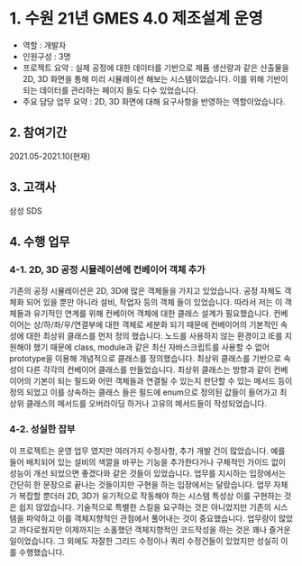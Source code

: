 # 1. 수원 21년 GMES 4.0 제조설계 운영
- 역할 : 개발자
- 인원구성 : 3명
- 프로젝트 요약 : 실제 공정에 대한 데이터를 기반으로 제품 생산량과 같은 산출물을 2D, 3D 화면을 통해 미리 시뮬레이션 해보는 시스템이었습니다. 이를 위해 기반이 되는 데이터를 관리하는 페이지 들도 다수 있었습니다.
- 주요 담당 업무 요약 : 2D, 3D 화면에 대해 요구사항을 반영하는 역할이었습니다.

## 2. 참여기간
2021.05-2021.10(현재)

## 3. 고객사
삼성 SDS

## 4. 수행 업무
### 4-1. 2D, 3D 공정 시뮬레이션에 컨베이어 객체 추가
기존의 공정 시뮬레이션은 2D, 3D에 많은 객체들을 가지고 있었습니다.
공정 자체도 객체화 되어 있을 뿐만 아니라 설비, 작업자 등의 객체 들이 있었습니다.
따라서 저는 이 객체들과 유기적인 연계를 위해 컨베이어 객체에 대한 클래스 설계가 필요했습니다.
컨베이어는 상/하/좌/우/연결부에 대한 객체로 세분화 되기 때문에 컨베이어의 기본적인 속성에 대한 최상위 클래스를 먼저 정의 했습니다.
노드를 사용하지 않는 환경이고 IE를 지원해야 했기 때문에 class, module과 같은 최신 자바스크립트를 사용할 수 없어 prototype을 이용해 개념적으로 클래스를 정의했습니다.
최상위 클래스를 기반으로 속성이 다른 각각의 컨베이어 클래스를 만들었습니다.
최상위 클래스는 방향과 같이 컨베이어의 기본이 되는 필드와 어떤 객체들과 연결될 수 있는지 판단할 수 있는 메서드 등이 정의 되었고 이를 상속하는 클래스 들은 필드에 enum으로 정의된 값들이 들어가고 최상위 클래스의 메서드를 오버라이딩 하거나 고유의 메서드들이 작성되었습니다.

### 4-2. 성실한 잡부
이 프로젝트는 운영 업무 였지만 여러가지 수정사항, 추가 개발 건이 많았습니다.
예를 들어 배치되어 있는 설비의 색깔을 바꾸는 기능을 추가한다거나 구체적인 가이드 없이 성능이 개선 되었으면 좋겠다와 같은 것들이 있었습니다.
업무를 지시하는 입장에서는 간단히 한 문장으로 끝나는 것들이지만 구현을 하는 입장에서는 달랐습니다.
업무 자체가 복잡할 뿐더러 2D, 3D가 유기적으로 작동해야 하는 시스템 특성상 이를 구현하는 것은 쉽지 않았습니다.
기술적으로 특별한 스킬을 요구하는 것은 아니었지만 기존의 시스템을 파악하고 이를 객체지향적인 관점에서 풀어내는 것이 중요했습니다.
업무량이 많았고 까다로웠지만 이제까지는 소홀했던 객체지향적인 코드작성을 하는 것은 꽤나 즐거운 일이었습니다.
그 외에도 자잘한 그리드 수정이나 쿼리 수정건들이 있었지만 성실히 이를 수행했습니다.

